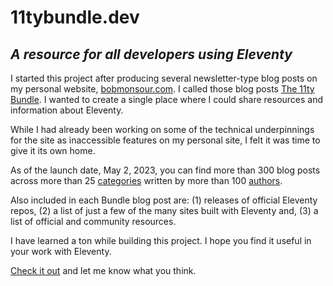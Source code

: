 # 11tybundle.dev

## _A resource for all developers using Eleventy_

I started this project after producing several newsletter-type blog posts on my personal website, [bobmonsour.com](https://bobmonsour.com). I called those blog posts [The 11ty Bundle](https://www.bobmonsour.com/tags/11ty-bundle/). I wanted to create a single place where I could share resources and information about Eleventy.

While I had already been working on some of the technical underpinnings for the site as inaccessible features on my personal site, I felt it was time to give it its own home.

As of the launch date, May 2, 2023, you can find more than 300 blog posts across more than 25 [categories](https://11tybundle.dev/categories/) written by more than 100 [authors](https://11tybundle.dev/authors/).

Also included in each Bundle blog post are: (1) releases of official Eleventy repos, (2) a list of just a few of the many sites built with Eleventy and, (3) a list of official and community resources.

I have learned a ton while building this project. I hope you find it useful in your work with Eleventy.

[Check it out](https://11tybundle.dev/) and let me know what you think.
